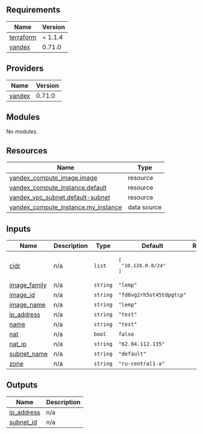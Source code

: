 ## Requirements

| Name | Version |
|------|---------|
| <a name="requirement_terraform"></a> [terraform](#requirement\_terraform) | = 1.1.4 |
| <a name="requirement_yandex"></a> [yandex](#requirement\_yandex) | 0.71.0 |

## Providers

| Name | Version |
|------|---------|
| <a name="provider_yandex"></a> [yandex](#provider\_yandex) | 0.71.0 |

## Modules

No modules.

## Resources

| Name | Type |
|------|------|
| [yandex_compute_image.image](https://registry.terraform.io/providers/yandex-cloud/yandex/0.71.0/docs/resources/compute_image) | resource |
| [yandex_compute_instance.default](https://registry.terraform.io/providers/yandex-cloud/yandex/0.71.0/docs/resources/compute_instance) | resource |
| [yandex_vpc_subnet.default-subnet](https://registry.terraform.io/providers/yandex-cloud/yandex/0.71.0/docs/resources/vpc_subnet) | resource |
| [yandex_compute_instance.my_instance](https://registry.terraform.io/providers/yandex-cloud/yandex/0.71.0/docs/data-sources/compute_instance) | data source |

## Inputs

| Name | Description | Type | Default | Required |
|------|-------------|------|---------|:--------:|
| <a name="input_cidr"></a> [cidr](#input\_cidr) | n/a | `list` | <pre>[<br>  "10.128.0.0/24"<br>]</pre> | no |
| <a name="input_image_family"></a> [image\_family](#input\_image\_family) | n/a | `string` | `"lemp"` | no |
| <a name="input_image_id"></a> [image\_id](#input\_image\_id) | n/a | `string` | `"fd8vg2rh5ot45tdpgtcp"` | no |
| <a name="input_image_name"></a> [image\_name](#input\_image\_name) | n/a | `string` | `"lemp"` | no |
| <a name="input_ip_address"></a> [ip\_address](#input\_ip\_address) | n/a | `string` | `"test"` | no |
| <a name="input_name"></a> [name](#input\_name) | n/a | `string` | `"test"` | no |
| <a name="input_nat"></a> [nat](#input\_nat) | n/a | `bool` | `false` | no |
| <a name="input_nat_ip"></a> [nat\_ip](#input\_nat\_ip) | n/a | `string` | `"62.84.112.135"` | no |
| <a name="input_subnet_name"></a> [subnet\_name](#input\_subnet\_name) | n/a | `string` | `"default"` | no |
| <a name="input_zone"></a> [zone](#input\_zone) | n/a | `string` | `"ru-central1-a"` | no |

## Outputs

| Name | Description |
|------|-------------|
| <a name="output_ip_address"></a> [ip\_address](#output\_ip\_address) | n/a |
| <a name="output_subnet_id"></a> [subnet\_id](#output\_subnet\_id) | n/a |
